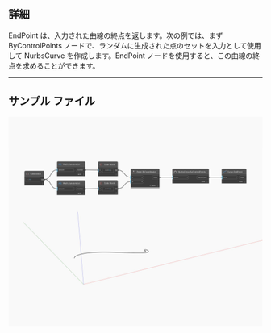## 詳細
EndPoint は、入力された曲線の終点を返します。次の例では、まず ByControlPoints ノードで、ランダムに生成された点のセットを入力として使用して NurbsCurve を作成します。EndPoint ノードを使用すると、この曲線の終点を求めることができます。
___
## サンプル ファイル

![EndPoint](./Autodesk.DesignScript.Geometry.Curve.EndPoint_img.jpg)

